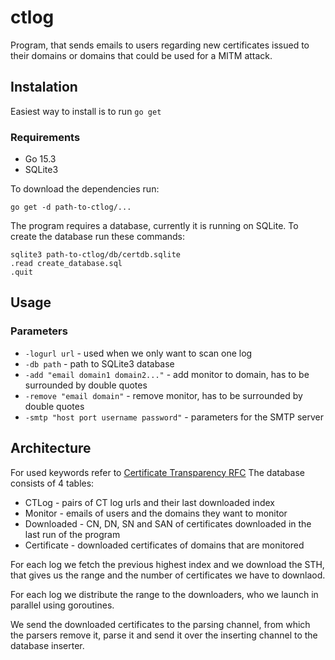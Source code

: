 # ctlog
Program, that sends emails to users regarding new certificates issued to their domains or domains that could be used for a MITM attack.

## Instalation
Easiest way to install is to run `go get `
### Requirements
- Go 15.3
- SQLite3

To download the dependencies run:

`go get -d path-to-ctlog/...`

The program requires a database, currently it is running on SQLite.
To create the database run these commands:
```
sqlite3 path-to-ctlog/db/certdb.sqlite
.read create_database.sql
.quit
```

## Usage
### Parameters
- `-logurl url` - used when we only want to scan one log
- `-db path` - path to SQLite3 database
- `-add "email domain1 domain2..."` - add monitor to domain, has to be surrounded by double quotes
- `-remove "email domain"` - remove monitor, has to be surrounded by double quotes
- `-smtp "host port username password"` - parameters for the SMTP server
## Architecture
For used keywords refer to [Certificate Transparency RFC](https://tools.ietf.org/html/rfc6962)
The database consists of 4 tables:
- CTLog - pairs of CT log urls and their last downloaded index 
- Monitor - emails of users and the domains they want to monitor
- Downloaded - CN, DN, SN and SAN of certificates downloaded in the last run of the program
- Certificate - downloaded certificates of domains that are monitored

For each log we fetch the previous highest index and we download the STH, that gives us the range and the number of certificates we have to downlaod.

For each log we distribute the range to the downloaders, who we launch in parallel using goroutines.

We send the downloaded certificates to the parsing channel, from which the parsers remove it, parse it and send it over the inserting channel to the database inserter.